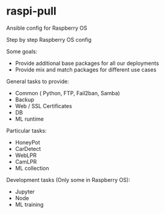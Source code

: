 # raspi-pull
Ansible config for Raspberry OS

Step by step Raspberry OS config

Some goals:
- Provide additional base packages for all our deployments
- Provide mix and match packages for different use cases

General tasks to provide:
- Common ( Python, FTP, Fail2ban, Samba)
- Backup
- Web / SSL Certificates
- DB
- ML runtime

Particular tasks:
- HoneyPot
- CarDetect
- WebLPR
- CamLPR
- ML collection

Development tasks (Only some in Raspberry OS):
- Jupyter
- Node
- ML training

